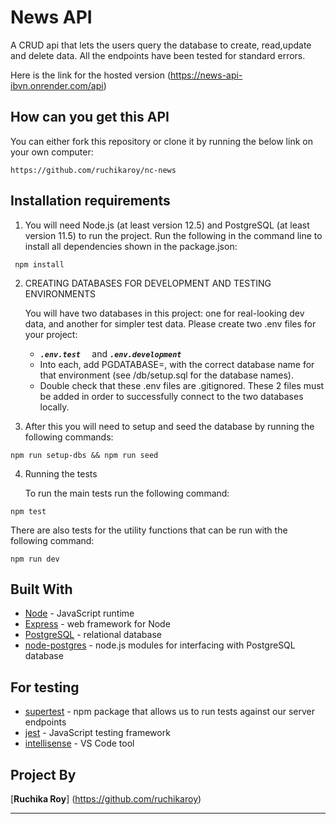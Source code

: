 # News API

A CRUD api that lets the users query the database to create, read,update and delete data. All the endpoints have been tested for standard errors.

Here is the link for the hosted version (https://news-api-ibvn.onrender.com/api)

## How can you get this API

You can either fork this repository or clone it by running the below link on your own computer:

```
https://github.com/ruchikaroy/nc-news
```

## Installation requirements

1. You will need Node.js (at least version 12.5) and PostgreSQL (at least version 11.5) to run the project.
   Run the following in the command line to install all dependencies shown in the package.json:

```
 npm install
```

2. CREATING DATABASES FOR DEVELOPMENT AND TESTING ENVIRONMENTS

   You will have two databases in this project: one for real-looking dev data, and another for simpler test data. Please create two .env files for your project:

   - <code><b>_.env.test_ </b> </code> and <code><b>_.env.development_</b></code>
   - Into each, add PGDATABASE=, with the correct database name for that environment (see /db/setup.sql for the database names).
   - Double check that these .env files are .gitignored. These 2 files must be added in order to successfully connect to the two databases locally.

3. After this you will need to setup and seed the database by running the following commands:

```
npm run setup-dbs && npm run seed
```

4. Running the tests

   To run the main tests run the following command:

```
npm test
```

There are also tests for the utility functions that can be run with the following command:

```
npm run dev
```

## Built With

- [Node](https://nodejs.org/en/) - JavaScript runtime
- [Express](https://expressjs.com/) - web framework for Node
- [PostgreSQL](https://www.postgresql.org/) - relational database
- [node-postgres](https://node-postgres.com/) - node.js modules for interfacing with PostgreSQL database

## For testing

- [supertest](https://www.npmjs.com/package/supertest) - npm package that allows us to run tests against our server endpoints
- [jest](https://jestjs.io/docs/getting-started) - JavaScript testing framework
- [intellisense](https://code.visualstudio.com/docs/editor/intellisense) - VS Code tool

## Project By

[**Ruchika Roy**] (https://github.com/ruchikaroy)

---
